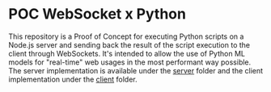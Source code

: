 # POC WebSocket x Python

This repository is a Proof of Concept for executing Python scripts on a Node.js server and sending back the result of the script execution to the client through WebSockets. It's intended to allow the use of Python ML models for "real-time" web usages in the most performant way possible. The server implementation is available under the [server](./server) folder and the client implementation under the [client](./client) folder.

